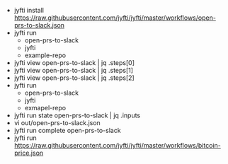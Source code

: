 * jyfti install https://raw.githubusercontent.com/jyfti/jyfti/master/workflows/open-prs-to-slack.json 
* jyfti run
    * open-prs-to-slack
    * jyfti
    * example-repo
* jyfti view open-prs-to-slack | jq .steps[0]
* jyfti view open-prs-to-slack | jq .steps[1]
* jyfti view open-prs-to-slack | jq .steps[2]
* jyfti run
    * open-prs-to-slack
    * jyfti
    * exmapel-repo
* jyfti run state open-prs-to-slack | jq .inputs
* vi out/open-prs-to-slack.json
* jyfti run complete open-prs-to-slack
* jyfti run https://raw.githubusercontent.com/jyfti/jyfti/master/workflows/bitcoin-price.json